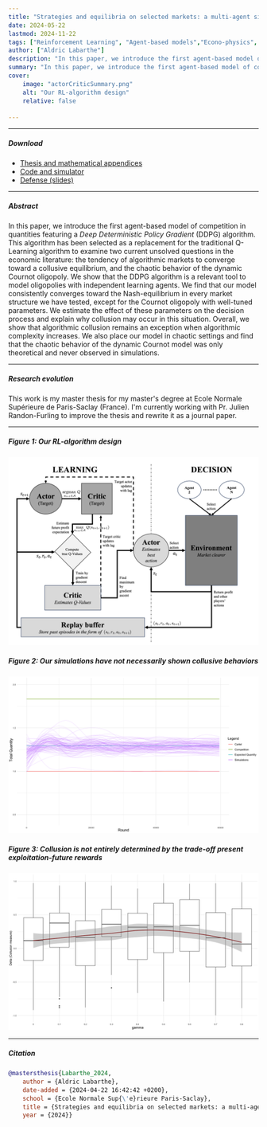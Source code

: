 ```yaml
---
title: "Strategies and equilibria on selected markets: a multi-agent simulation and stochastic modeling approach" 
date: 2024-05-22
lastmod: 2024-11-22
tags: ["Reinforcement Learning", "Agent-based models","Econo-physics", "algorithmic collusion"]
author: ["Aldric Labarthe"]
description: "In this paper, we introduce the first agent-based model of competition in quantities featuring a *Deep Deterministic Policy Gradient* (DDPG) algorithm and assess its effect on both equilibrium stability and collusive outcome." 
summary: "In this paper, we introduce the first agent-based model of competition in quantities featuring a *Deep Deterministic Policy Gradient* (DDPG) algorithm and assess its effect on both equilibrium stability and collusive outcome." 
cover:
    image: "actorCriticSummary.png"
    alt: "Our RL-algorithm design"
    relative: false

---
```


---

##### Download

+ [Thesis and mathematical appendices](https://github.com/Aldric-L/DDPG-Oligopolies-Simulator/blob/main/Strategies%20and%20equilibria%20on%20selected%20markets.pdf)
+ [Code and simulator](https://github.com/Aldric-L/DDPG-Oligopolies-Simulator)
+ [Defense (slides)](DefenseALABARTHE.pdf)

<!--+ [Data](https://1drv.ms/f/s!An5zxDZ6MkIwo4JOOjl38hN-FeKA-A?e=pnTXqT)-->
---

##### Abstract

In this paper, we introduce the first agent-based model of competition in quantities featuring a *Deep Deterministic Policy Gradient* (DDPG) algorithm. This algorithm has been selected as a replacement for the traditional Q-Learning algorithm to examine two current unsolved questions in the economic literature: the tendency of algorithmic markets to converge toward a collusive equilibrium, and the chaotic behavior of the dynamic Cournot oligopoly. We show that the DDPG algorithm is a relevant tool to model oligopolies with independent learning agents. We find that our model consistently converges toward the Nash-equilibrium in every market structure we have tested, except for the Cournot oligopoly with well-tuned parameters. We estimate the effect of these parameters on the decision process and explain why collusion may occur in this situation. Overall, we show that algorithmic collusion remains an exception when algorithmic complexity increases. We also place our model in chaotic settings and find that the chaotic behavior of the dynamic Cournot model was only theoretical and never observed in simulations.

---

##### Research evolution

This work is my master thesis for my master's degree at Ecole Normale Supérieure de Paris-Saclay (France). I'm currently working with Pr. Julien Randon-Furling to improve the thesis and rewrite it as a journal paper. 

---

##### Figure 1: Our RL-algorithm design

![](actorCriticSummary.png)

##### Figure 2: Our simulations have not necessarily shown collusive behaviors

![](Cournot2Gamma0-TotalQty.png)

##### Figure 3: Collusion is not entirely determined by the trade-off present exploitation-future rewards

![](Cournot2GammaDelta.png)

---

##### Citation

```BibTeX
@mastersthesis{Labarthe_2024,
    author = {Aldric Labarthe},
    date-added = {2024-04-22 16:42:42 +0200},
    school = {Ecole Normale Sup{\'e}rieure Paris-Saclay},
    title = {Strategies and equilibria on selected markets: a multi-agent simulation and stochastic modeling approach},
    year = {2024}}
```

<!-----

##### Related material

+ [Presentation slides](presentation2.pdf)
+ [Wikipedia entry](https://en.wikipedia.org/wiki/The_Finer_Points_of_Sausage_Dogs)-->
